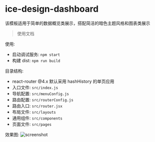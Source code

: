 # ice-design-dashboard

该模板适用于简单的数据概览类展示，搭配简洁的暗色主题风格和图表类展示

> 使用文档

使用:

- 启动调试服务: `npm start`
- 构建 dist: `npm run build`

目录结构:

- react-router @4.x 默认采用 hashHistory 的单页应用
- 入口文件: `src/index.js`
- 导航配置: `src/menuConfig.js`
- 路由配置: `src/routerConfig.js`
- 路由入口: `src/router.jsx`
- 布局文件: `src/layouts`
- 通用组件: `src/components`
- 页面文件: `src/pages`

效果图:
![screenshot](https://img.alicdn.com/tfs/TB1Ohh7DgmTBuNjy1XbXXaMrVXa-2840-1596.png)
